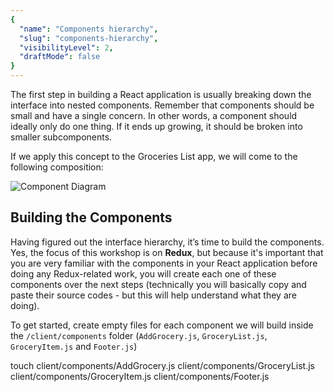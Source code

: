```yaml
---
{
  "name": "Components hierarchy",
  "slug": "components-hierarchy",
  "visibilityLevel": 2,
  "draftMode": false
}
---
```

The first step in building a React application is usually breaking down the interface into nested components. Remember that components should be small and have a single concern. In other words, a component should ideally only do one thing. If it ends up growing, it should be broken into smaller subcomponents.

If we apply this concept to the Groceries List app, we will come to the following composition:

![Component Diagram](https://learndotresources.s3.amazonaws.com/workshop/5a7a11b64df85500040c20ff/groceries_diagram.png)

## Building the Components
Having figured out the interface hierarchy, it’s time to build the components. Yes, the focus of this workshop is on **Redux**, but because it's important that you are very familiar with the components in your React application before doing any Redux-related work, you will create each one of these components over the next steps (technically you will basically copy and paste their source codes - but this will help understand what they are doing).

To get started, create empty files for each component we will build inside the `/client/components` folder (`AddGrocery.js`, `GroceryList.js`, `GroceryItem.js` and `Footer.js`)

<hint title="Creating empty files using the Terminal">
  <terminal>
  touch client/components/AddGrocery.js client/components/GroceryList.js client/components/GroceryItem.js client/components/Footer.js
  </terminal>
</hint>
